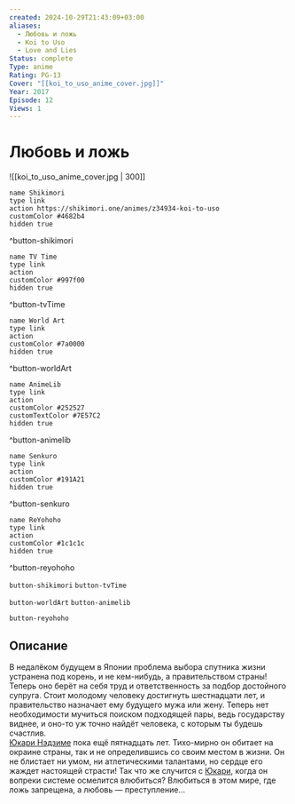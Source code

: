 ```yaml
---
created: 2024-10-29T21:43:09+03:00
aliases:
  - Любовь и ложь
  - Koi to Uso
  - Love and Lies
Status: complete
Type: anime
Rating: PG-13
Cover: "[[koi_to_uso_anime_cover.jpg]]"
Year: 2017
Episode: 12
Views: 1
---
```


# Любовь и ложь

![[koi_to_uso_anime_cover.jpg | 300]]

```button
name Shikimori
type link
action https://shikimori.one/animes/z34934-koi-to-uso
customColor #4682b4
hidden true
```
^button-shikimori

```button
name TV Time
type link
action 
customColor #997f00
hidden true
```
^button-tvTime

```button
name World Art
type link
action 
customColor #7a0000
hidden true
```
^button-worldArt

```button
name AnimeLib
type link
action 
customColor #252527
customTextColor #7E57C2
hidden true
```
^button-animelib

```button
name Senkuro
type link
action 
customColor #191A21
hidden true
```
^button-senkuro

```button
name ReYohoho
type link
action 
customColor #1c1c1c
hidden true
```
^button-reyohoho



`button-shikimori` `button-tvTime`

`button-worldArt` `button-animelib`

`button-reyohoho`

## Описание

В недалёком будущем в Японии проблема выбора спутника жизни устранена под корень, и не кем-нибудь, а правительством страны! Теперь оно берёт на себя труд и ответственность за подбор достойного супруга. Стоит молодому человеку достигнуть шестнадцати лет, и правительство назначает ему будущего мужа или жену. Теперь нет необходимости мучиться поиском подходящей пары, ведь государству виднее, и оно-то уж точно найдёт человека, с которым ты будешь счастлив.  
[Юкари Нэдзиме](https://shikimori.one/characters/130126-yukari-nejima) пока ещё пятнадцать лет. Тихо-мирно он обитает на окраине страны, так и не определившись со своим местом в жизни. Он не блистает ни умом, ни атлетическими талантами, но сердце его жаждет настоящей страсти! Так что же случится с [Юкари](https://shikimori.one/characters/130126-yukari-nejima), когда он вопреки системе осмелится влюбиться? Влюбиться в этом мире, где ложь запрещена, а любовь — преступление...
